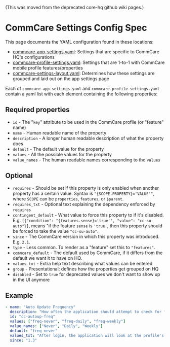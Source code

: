 (This was moved from the deprecated core-hq github wiki pages.)

# CommCare Settings Config Spec

This page documents the YAML configuration found in these locations:
* [commcare-app-settings.yaml](https://github.com/dimagi/core-hq/blob/master/corehq/apps/app_manager/static/app_manager/json/commcare-app-settings.yaml):
Settings that are specific to CommCare HQ's configurations
* [commcare-profile-settings.yaml](https://github.com/dimagi/core-hq/blob/master/corehq/apps/app_manager/static/app_manager/json/commcare-profile-settings.yaml):
Settings that are 1-to-1 with CommCare mobile profile features/properties
* [commcare-settings-layout.yaml](https://github.com/dimagi/core-hq/blob/master/corehq/apps/app_manager/static/app_manager/json/commcare-settings-layout.yaml):
Determines how these settings are grouped and laid out on the app settings page

Each of `commcare-app-settings.yaml` and `commcare-profile-settings.yaml` contain a yaml list
with each element containing the following properties:

## Required properties
* `id` - The "`key`" attribute to be used in the CommCare profile (or "feature" name)
* `name` - Human readable name of the property
* `description` - A longer human readable description of what the property does
* `default` - The default value for the property
* `values` - All the possible values for the property
* `value_names` - The human readable names corresponding to the `values`

## Optional

* `requires` - Should be set if this property is only enabled when another property has a certain value. Syntax is `"{SCOPE.PROPERTY}='VALUE'"`, where `SCOPE` can be `properties`, `features`, or `$parent`.
* `requires_txt` - Optional text explaining the dependency enforced by `requires`
* `contingent_default` - What value to force this property to if it's disabled. E.g. `[{"condition": "{features.sense}='true'", "value": "cc-su-auto"}]`, means "if the feature `sense` is `'true'`, then this property should be forced to take the value `"cc-su-auto"`.
* `since` - The CommCare version in which this property was introduced. E.g. `2.1`.
* `type` - Less common. To render as a "feature" set this to `"features"`.
* `commcare_default` - The default used by CommCare, if it differs from the default we want it to have on HQ.
* `values_txt` - Extra help text describing what values can be entered
* `group` - Presentational; defines how the properties get grouped on HQ 
* `disabled` - Set to `true` for deprecated values we don't want to show up in the UI anymore

## Example
```yaml
- name: "Auto Update Frequency"
  description: "How often the application should attempt to check for form updates. Note that this does not apply to the CommCare binary: if you want to update from CommCare 2.0 to 2.1 you will have to reinstall the application from scratch."
  id: "cc-autoup-freq"
  values: ["freq-never", "freq-daily", "freq-weekly"]
  value_names: ["Never", "Daily", "Weekly"]
  default: "freq-never"
  values_txt: "After login, the application will look at the profile's defined reference for the authoritative location of the newest version. This check will occur with some periodicity since the last successful check based on this property. freq-never disables the automatic check."
  since: "1.3"
```
